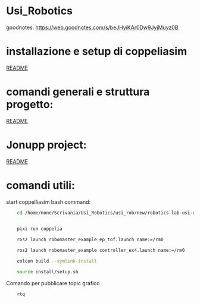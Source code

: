 # Usi_Robotics

goodnotes: https://web.goodnotes.com/s/beJHyiKAr0Dw9JyjMuyz0B


# installazione e setup di coppeliasim
[README](usi_rob/new/all_folder/robotics-lab-usi-robomaster/README.md)

# comandi generali e struttura progetto: 
[README](RoboticsAss1/README.md)

# Jonupp project: 
[README](https://github.com/jonupp/robotics-project) 


# comandi utili: 
start coppelliasim bash command: 
```bash
    cd /home/none/Scrivania/Usi_Robotics/usi_rob/new/robotics-lab-usi-robomaster
```

```bash
    
    pixi run coppelia
```


```bash
    ros2 launch robomaster_example ep_tof.launch name:=/rm0
```

```bash
    ros2 launch robomaster_example controller_ex4.launch name:=/rm0
```


```bash
    colcon build --symlink-install
```

```bash
    source install/setup.sh
```

Comando per pubblicare topic grafico
```bash
    rtq
```
